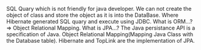 SQL Quary which is not friendly for java developer.
We can not create the object of class and store the object as it is into the DataBase.
Where Hibernate generated SQL quary and execute using JDBC.
What is ORM...?
=> Object Relational Mapping.
What is JPA...?
The Java persistance API is a specification of Java.
Object Relational Mapping(Mapping Java Class with the Database table).
Hibernate and TopLink are the implementation of JPA.